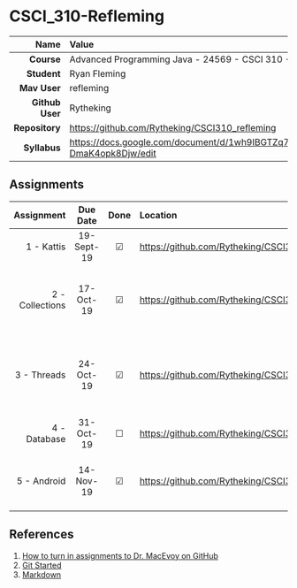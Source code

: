 # CSCI_310-Refleming


| Name | Value|
|---:|:---|
| **Course** | Advanced Programming Java - 24569 - CSCI 310 - 001 - Fall 2019 |
| **Student** | Ryan Fleming |
| **Mav User**            | refleming |
| **Github User**         | Rytheking |
| **Repository**          | https://github.com/Rytheking/CSCI310_refleming |
| **Syllabus**            | https://docs.google.com/document/d/1wh9IBGTZq71OPv8XJxg3MWuiCeUgdY-DmaK4opk8Djw/edit |

## Assignments

| Assignment | Due Date | Done | Location | Notes |
|-----------:|:--------:|:----:|:---------|:------|
| 1 - Kattis | 19-Sept-19 |  ☑   |  https://github.com/Rytheking/CSCI310_refleming/tree/master/Tri | Wrote Solution to [tri](https://open.kattis.com/problems/tri) |
| 2 - Collections | 17-Oct-19 |  ☑   |  https://github.com/Rytheking/CSCI310_refleming/tree/master/map_proj | used a collection to make a basic contact book |
| 3 - Threads | 24-Oct-19 |  ☑   |  https://github.com/Rytheking/CSCI310_refleming/tree/master/threading_proj | used threading to run two different for loops at once |
| 4 - Database | 31-Oct-19 |  ☐  | https://github.com/Rytheking/CSCI310_refleming/tree/master/db_proj | Drug Schedule database|
| 5 - Android | 14-Nov-19 |  ☑ | https://github.com/Rytheking/CSCI310_refleming/tree/master/tip_calc  | made a tip calculator for android|

## References

1. [How to turn in assignments to Dr. MacEvoy on GitHub](https://docs.google.com/document/d/1tRbrd6zpvXDmZ009OPTY-vZMYXF_LTwlFL9yHxoo1g8/edit)
1. [Git Started](https://docs.google.com/document/d/1M0YeBfFPy5YPpfX7312R9-IldjagimvEma_YhgeLPcw/edit#heading=h.ssqvh5gmotj4)
1. [Markdown](https://github.com/adam-p/markdown-here/wiki/Markdown-Cheatsheet)

